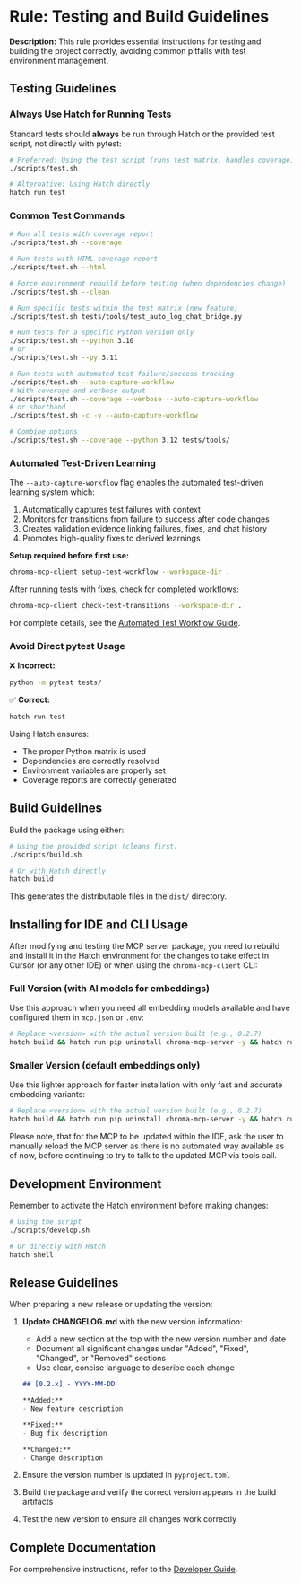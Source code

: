 # Rule: Testing and Build Guidelines

**Description:** This rule provides essential instructions for testing and building the project correctly, avoiding common pitfalls with test environment management.

## Testing Guidelines

### Always Use Hatch for Running Tests

Standard tests should **always** be run through Hatch or the provided test script, not directly with pytest:

```bash
# Preferred: Using the test script (runs test matrix, handles coverage)
./scripts/test.sh

# Alternative: Using Hatch directly
hatch run test
```

### Common Test Commands

```bash
# Run all tests with coverage report
./scripts/test.sh --coverage

# Run tests with HTML coverage report
./scripts/test.sh --html

# Force environment rebuild before testing (when dependencies change)
./scripts/test.sh --clean

# Run specific tests within the test matrix (new feature)
./scripts/test.sh tests/tools/test_auto_log_chat_bridge.py

# Run tests for a specific Python version only
./scripts/test.sh --python 3.10
# or
./scripts/test.sh --py 3.11

# Run tests with automated test failure/success tracking
./scripts/test.sh --auto-capture-workflow
# With coverage and verbose output
./scripts/test.sh --coverage --verbose --auto-capture-workflow
# or shorthand
./scripts/test.sh -c -v --auto-capture-workflow

# Combine options
./scripts/test.sh --coverage --python 3.12 tests/tools/
```

### Automated Test-Driven Learning

The `--auto-capture-workflow` flag enables the automated test-driven learning system which:

1. Automatically captures test failures with context
2. Monitors for transitions from failure to success after code changes
3. Creates validation evidence linking failures, fixes, and chat history
4. Promotes high-quality fixes to derived learnings

**Setup required before first use:**

```bash
chroma-mcp-client setup-test-workflow --workspace-dir .
```

After running tests with fixes, check for completed workflows:

```bash
chroma-mcp-client check-test-transitions --workspace-dir .
```

For complete details, see the [Automated Test Workflow Guide](../usage/automated_test_workflow.md).

### Avoid Direct pytest Usage

❌ **Incorrect:**

```bash
python -m pytest tests/
```

✅ **Correct:**

```bash
hatch run test
```

Using Hatch ensures:

- The proper Python matrix is used
- Dependencies are correctly resolved
- Environment variables are properly set
- Coverage reports are correctly generated

## Build Guidelines

Build the package using either:

```bash
# Using the provided script (cleans first)
./scripts/build.sh

# Or with Hatch directly
hatch build
```

This generates the distributable files in the `dist/` directory.

## Installing for IDE and CLI Usage

After modifying and testing the MCP server package, you need to rebuild and install it in the Hatch environment for the changes to take effect in Cursor (or any other IDE) or when using the `chroma-mcp-client` CLI:

### Full Version (with AI models for embeddings)

Use this approach when you need all embedding models available and have configured them in `mcp.json` or `.env`:

```bash
# Replace <version> with the actual version built (e.g., 0.2.7)
hatch build && hatch run pip uninstall chroma-mcp-server -y && hatch run pip install 'dist/chroma_mcp_server-<version>-py3-none-any.whl[full,dev]'
```

### Smaller Version (default embeddings only)

Use this lighter approach for faster installation with only fast and accurate embedding variants:

```bash
# Replace <version> with the actual version built (e.g., 0.2.7)
hatch build && hatch run pip uninstall chroma-mcp-server -y && hatch run pip install 'dist/chroma_mcp_server-<version>-py3-none-any.whl[client,dev]'
```

Please note, that for the MCP to be updated within the IDE, ask the user to manually reload the MCP server as there is no automated way available as of now, before continuing to try to talk to the updated MCP via tools call.

## Development Environment

Remember to activate the Hatch environment before making changes:

```bash
# Using the script
./scripts/develop.sh

# Or directly with Hatch
hatch shell
```

## Release Guidelines

When preparing a new release or updating the version:

1. **Update CHANGELOG.md** with the new version information:
   - Add a new section at the top with the new version number and date
   - Document all significant changes under "Added", "Fixed", "Changed", or "Removed" sections
   - Use clear, concise language to describe each change

    ```markdown
    ## [0.2.x] - YYYY-MM-DD

    **Added:**
    - New feature description

    **Fixed:**
    - Bug fix description

    **Changed:**
    - Change description
    ```

2. Ensure the version number is updated in `pyproject.toml`
3. Build the package and verify the correct version appears in the build artifacts
4. Test the new version to ensure all changes work correctly

## Complete Documentation

For comprehensive instructions, refer to the [Developer Guide](../developer_guide.md).
